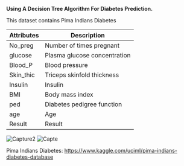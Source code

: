 **Using A Decision Tree Algorithm For Diabetes Prediction.**

This dataset contains Pima Indians Diabetes 

| Attributes|  Description |
|---|---|
|No_preg| Number of times pregnant|
|glucose|Plasma glucose concentration|
|Blood_P|  Blood pressure|
|Skin_thic| Triceps skinfold thickness|
|Insulin|  Insulin|
|BMI| Body mass index|
|ped| Diabetes pedigree function|
|age| Age|
|Result|Result|

![Capture2](https://user-images.githubusercontent.com/67466471/125610065-cad3d722-1e1f-46e8-99b8-5ddb1803b059.JPG)
![Capte](https://user-images.githubusercontent.com/67466471/125610073-f8d62647-4237-49b0-8a81-c7a41d0fa222.JPG)



Pima Indians Diabetes:
https://www.kaggle.com/uciml/pima-indians-diabetes-database
